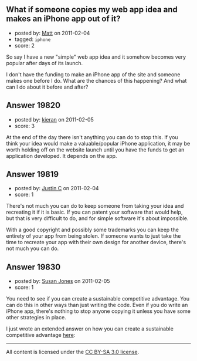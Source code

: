 ## What if someone copies my web app idea and makes an iPhone app out of it?

- posted by: [Matt](https://stackexchange.com/users/-1/6969-matt) on 2011-02-04
- tagged: `iphone`
- score: 2

So say I have a new "simple" web app idea and it somehow becomes very popular after days of its launch.

I don't have the funding to make an iPhone app of the site and someone makes one before I do. What are the chances of this happening? And what can I do about it before and after?


## Answer 19820

- posted by: [kieran](https://stackexchange.com/users/-1/7055-kieran) on 2011-02-05
- score: 3

At the end of the day there isn't anything you can do to stop this. If you think your idea would make a valuable/popular iPhone application, it may be worth holding off on the website launch until you have the funds to get an application developed. It depends on the app.


## Answer 19819

- posted by: [Justin C](https://stackexchange.com/users/-1/6947-justin-c) on 2011-02-04
- score: 1

There's not much you can do to keep someone from taking your idea and recreating it if it is basic. If you can patent your software that would help, but that is very difficult to do, and for simple software it's about impossible.

With a good copyright and possibly some trademarks you can keep the entirety of your app from being stolen. If someone wants to just take the time to recreate your app with their own design for another device, there's not much you can do.


## Answer 19830

- posted by: [Susan Jones](https://stackexchange.com/users/-1/2737-susan-jones) on 2011-02-05
- score: 1

<p>You need to see if you can create a sustainable competitive advantage. You can do this in other ways than just writing the code. Even if you do write an iPhone app, there's nothing to stop anyone copying it unless you have some other strategies in place.</p>

<p>I just wrote an extended answer on how you can create a sustainable competitive advantage <a href="http://answers.onstartups.com/questions/19130/how-to-deal-with-easily-copyable-idea/19706#19706">here</a>:</p>




---

All content is licensed under the [CC BY-SA 3.0 license](https://creativecommons.org/licenses/by-sa/3.0/).
